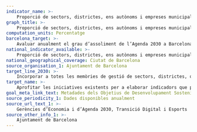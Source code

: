 ```yaml
---
indicator_name: >-
    Proporció de sectors, districtes, ens autònoms i empreses municipals que incorporen la perspectiva i els indicadors de l’Agenda 2030 en les seves memòries anuals de gestió
graph_title: >-
    Proporció de sectors, districtes, ens autònoms i empreses municipals que incorporen la perspectiva i els indicadors de l’Agenda 2030 en les seves memòries anuals de gestió
computation_units: Percentatge
barcelona_target: >-
    Avaluar anualment el grau d’assoliment de l’Agenda 2030 a Barcelona
national_indicator_available: >-
    Proporció de sectors, districtes, ens autònoms i empreses municipals que incorporen la perspectiva i els indicadors de l’Agenda 2030 en les seves memòries anuals de gestió
national_geographical_coverage: Ciutat de Barcelona
source_organisation_1: Ajuntament de Barcelona
target_line_2030: >-
    Incorporar a totes les memòries de gestió de sectors, districtes, organismes autònoms i empreses municipals la perspectiva i els indicadors de l’Agenda 2030
target_name: >-
    Aprofitar les iniciatives existents per a elaborar indicadors que permetin mesurar els progressos aconseguits en matèria de desenvolupament sostenible i constitueixin un complement dels indicadors utilitzats per a mesurar el producte interior brut, i donar suport a la formació en estadística als països en desenvolupament
goal_meta_link_text: Metadades dels Objetius de Desenvolupament Sostenible de les Nacions Unides (pdf 894kB)
source_periodicity_1: Dades disponibles anualment
source_url_text_1: >-
    Gerències d’Economia i d’Agenda 2030, Transició Digital i Esports
source_other_info_1: >-
    Ajuntament de Barcelona
---
```

